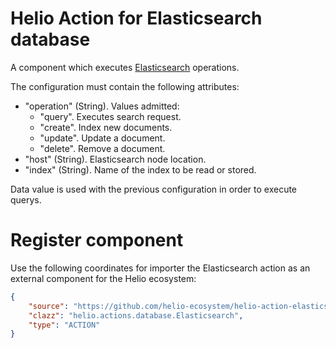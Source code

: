 # Helio Action for Elasticsearch database

A component which executes [Elasticsearch](https://www.elastic.co/guide/index.html) operations.

The configuration must contain the following attributes:
* "operation" (String). Values admitted:
  * "query". Executes search request.
  * "create". Index new documents.
  * "update". Update a document.
  * "delete". Remove a document.
* "host" (String). Elasticsearch node location.
* "index" (String). Name of the index to be read or stored.

Data value is used with the previous configuration in order to execute querys.


# Register component

Use the following coordinates for importer the Elasticsearch action as an external component for the Helio ecosystem:

```json
{
    "source": "https://github.com/helio-ecosystem/helio-action-elasticsearch/releases/download/v0.1.2/helio-action-elasticsearch-0.1.2.jar",
    "clazz": "helio.actions.database.Elasticsearch",
    "type": "ACTION"
}
```
